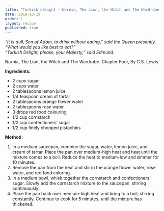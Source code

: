 ```yaml
---
title: "Turkish delight - Narnia, The Lion, the Witch and The Wardrobe "
date: 2019-10-19
order: 1
layout: recipe
published: true
---
```

*“It is dull, Son of Adam, to drink without eating,” said the Queen presently. “What would you like best to eat?”*\
*“Turkish Delight, please, your Majesty,” said Edmund.*

  Narnia, The Lion, the Witch and The Wardrobe. Chapter Four, By  C.S. Lewis.

**Ingredients:**

* 2 cups sugar 
* 2 cups water
* 2 tablespoons lemon juice
* 1/4 teaspoon cream of tartar
* 2 tablespoons orange flower water
* 2 tablespoons rose water
* 3 drops red food colouring
* 1/2 cup cornstarch 
* 1/2 cup confectioners’ sugar
* 1/2 cup finely chopped pistachios

**Method:**

1. In a medium saucepan, combine the sugar, water, lemon juice, and cream of tartar. Place the pan over medium-high heat and heat until the mixture comes to a boil. Reduce the heat to medium-low and simmer for 10 minutes.
2. Remove the pan from the heat and stir in the orange flower water, rose water, and red food coloring.
3. In a medium bowl, whisk together the cornstarch and confectioners’ sugar. Slowly add the cornstarch mixture to the saucepan, stirring continuously.
4. Place the pan back over medium-high heat and bring to a boil, stirring constantly. Continue to cook for 5 minutes, until the mixture has thickened.